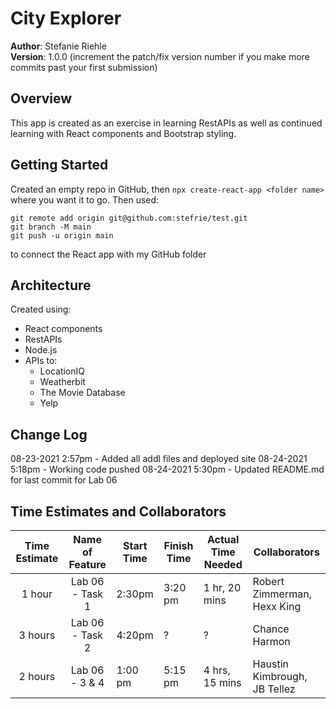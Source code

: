 # City Explorer
**Author**: Stefanie Riehle\
**Version**: 1.0.0 (increment the patch/fix version number if you make more commits past your first submission)

## Overview
This app is created as an exercise in learning RestAPIs as well as continued learning with React components and Bootstrap styling.

## Getting Started
Created an empty repo in GitHub, then `npx create-react-app <folder name>` where you want it to go. Then used:
```
git remote add origin git@github.com:stefrie/test.git
git branch -M main
git push -u origin main
```
to connect the React app with my GitHub folder

## Architecture
Created using:
- React components
- RestAPIs
- Node.js
- APIs to:
	- LocationIQ
	- Weatherbit
	- The Movie Database
	- Yelp

## Change Log
08-23-2021 2:57pm - Added all addl files and deployed site
08-24-2021 5:18pm - Working code pushed
08-24-2021 5:30pm - Updated README.md for last commit for Lab 06

## Time Estimates and Collaborators

| Time Estimate | Name of Feature | Start Time | Finish Time | Actual Time Needed | Collaborators |
|:-------------:|:---------------:|------------|-------------|--------------------|---------------|
| 1 hour        | Lab 06 - Task 1 | 2:30pm     | 3:20 pm     | 1 hr, 20 mins      | Robert Zimmerman, Hexx King |
| 3 hours       | Lab 06 - Task 2 | 4:20pm     | ?           | ?                  | Chance Harmon |
| 2 hours       | Lab 06 - 3 & 4  | 1:00 pm    | 5:15 pm     | 4 hrs, 15 mins     | Haustin Kimbrough, JB Tellez |
